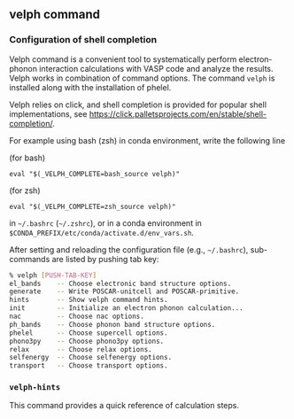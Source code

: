 ## velph command

### Configuration of shell completion

Velph command is a convenient tool to systematically perform electron-phonon
interaction calculations with VASP code and analyze the results. Velph works in
combination of command options. The command `velph` is installed along with
the installation of phelel.

Velph relies on click, and shell completion is provided for popular shell implementations, see
https://click.palletsprojects.com/en/stable/shell-completion/.

For example using bash (zsh) in conda environment, write the following line

(for bash)
```
eval "$(_VELPH_COMPLETE=bash_source velph)"
```

(for zsh)
```
eval "$(_VELPH_COMPLETE=zsh_source velph)"
```

in `~/.bashrc` (`~/.zshrc`), or in a conda environment in
`$CONDA_PREFIX/etc/conda/activate.d/env_vars.sh`.

After setting and reloading the configuration file (e.g., `~/.bashrc`),
sub-commands are listed by pushing tab key:

```bash
% velph [PUSH-TAB-KEY]
el_bands    -- Choose electronic band structure options.
generate    -- Write POSCAR-unitcell and POSCAR-primitive.
hints       -- Show velph command hints.
init        -- Initialize an electron phonon calculation...
nac         -- Choose nac options.
ph_bands    -- Choose phonon band structure options.
phelel      -- Choose supercell options.
phono3py    -- Choose phono3py options.
relax       -- Choose relax options.
selfenergy  -- Choose selfenergy options.
transport   -- Choose transport options.
```

### `velph-hints`

This command provides a quick reference of calculation steps.
